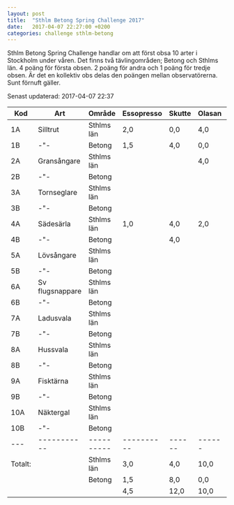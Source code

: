 ```yaml
---
layout: post
title:  "Sthlm Betong Spring Challenge 2017"
date:   2017-04-07 22:27:00 +0200
categories: challenge sthlm-betong
---
```


Sthlm Betong Spring Challenge handlar om att först obsa 10 arter i Stockholm under våren. Det finns två tävlingområden; Betong och Sthlms län. 4 poäng för första obsen. 2 poäng för andra och 1 poäng för tredje obsen. Är det en kollektiv obs delas den poängen mellan observatörerna. Sunt förnuft gäller.

Senast updaterad: 2017-04-07 22:37

| Kod | Art         | Område     | Essopresso | Skutte | Olasan | Pacoispaco |
| --- | ----------- | ---------- | ---------- | ------ | ------ | ---------- |
| 1A  | Silltrut    | Sthlms län | 2,0        | 0,0    | 4,0    | 1,0        |
| 1B  |    -"-      | Betong     | 1,5        | 4,0    | 0,0    | 1,5        |
| 2A  | Gransångare | Sthlms län |            |        | 4,0    |            |
| 2B  |    -"-      | Betong     |            |        |        |            |
| 3A  | Tornseglare | Sthlms län |            |        |        |            |
| 3B  |    -"-      | Betong     |            |        |        |            |
| 4A  | Sädesärla   | Sthlms län | 1,0        | 4,0    | 2,0    | 0,0        |
| 4B  |    -"-      | Betong     |            | 4,0    |        | 2,0        |
| 5A  | Lövsångare  | Sthlms län |            |        |        |            |
| 5B  |    -"-      | Betong     |            |        |        |            |
| 6A  | Sv flugsnappare  | Sthlms län |            |        |        |            |
| 6B  |    -"-           | Betong     |            |        |        |            |
| 7A  | Ladusvala   | Sthlms län |            |        |        |            |
| 7B  |    -"-      | Betong     |            |        |        |            |
| 8A  | Hussvala    | Sthlms län |            |        |        |            |
| 8B  |    -"-      | Betong     |            |        |        |            |
| 9A  | Fisktärna   | Sthlms län |            |        |        |            |
| 9B  |    -"-      | Betong     |            |        |        |            |
| 10A | Näktergal   | Sthlms län |            |        |        |            |
| 10B |    -"-      | Betong     |            |        |        |            |
| --- | ----------- | ---------- | ---------- | ------ | ------ | ---------- |
| Totalt: |         | Sthlms län |  3,0       |  4,0   | 10,0   |  1,0       |
|         |         | Betong     |  1,5       |  8,0   |  0,0   |  3,5       |
|         |         |            |  4,5       | 12,0   | 10,0   |  4,5       |
